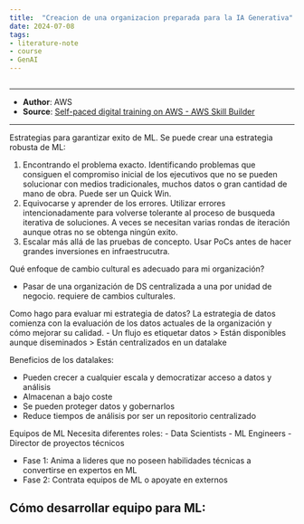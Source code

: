 ```yaml
---
title:  "Creacion de una organizacion preparada para la IA Generativa"
date: 2024-07-08
tags: 
- literature-note 
- course
- GenAI
---
```


```

```

***
- **Author**: AWS
- **Source**: [Self-paced digital training on AWS - AWS Skill Builder](https://explore.skillbuilder.aws/learn/course/18417/play/99549/creacion-de-una-organizacion-preparada-para-la-ia-generativa-espanol-de-espana-building-a-generative-ai-ready-organization-spanish-from-spain)
***

Estrategias para garantizar exito de ML. Se puede crear una estrategia robusta de ML:
1. Encontrando el problema exacto. Identificando problemas que consiguen el compromiso inicial de los ejecutivos que no se pueden solucionar con medios tradicionales, muchos datos o gran cantidad de mano de obra. Puede ser un Quick Win.
2. Equivocarse y aprender de los errores. Utilizar errores intencionadamente para volverse tolerante al proceso de busqueda iterativa de soluciones. A veces se necesitan varias rondas de iteración aunque otras no se obtenga ningún exito.
3. Escalar más allá de las pruebas de concepto. Usar PoCs antes de hacer grandes inversiones en infraestrucutra.
 
Qué enfoque de cambio cultural es adecuado para mi organización?
- Pasar de una organización de DS centralizada a una por unidad de negocio. requiere de cambios culturales. 

Como hago para evaluar mi estrategia de datos?
La estrategia de datos comienza con la evaluación de los datos actuales de la organización y cómo mejorar su calidad.
	- Un flujo es etiquetar datos > Están disponibles aunque diseminados > Están centralizados en un datalake

Beneficios de los datalakes:
- Pueden crecer a cualquier escala y democratizar acceso a datos y análisis
- Almacenan a bajo coste
- Se pueden proteger datos y gobernarlos
- Reduce tiempos de análisis por ser un repositorio centralizado

Equipos de ML
Necesita diferentes roles:
	- Data Scientists
	- ML Engineers
	- Director de proyectos técnicos
- Fase 1: Anima a lideres que no poseen habilidades técnicas a convertirse en expertos en ML
- Fase 2: Contrata equipos de ML o apoyate en externos

Cómo desarrollar equipo para ML:
- 
